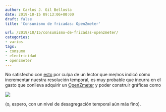 ```yaml
---
author: Carlos J. Gil Bellosta
date: 2019-10-15 09:13:06+00:00
draft: false
title: 'Consumismo de fricadas: OpenZmeter'

url: /2019/10/15/consumismo-de-fricadas-openzmeter/
categories:
- varios
tags:
- consumo
- electricidad
- openzmeter
---
```


No satisfecho con [esto](https://www.datanalytics.com/2019/09/18/mi-consumo-de-electricidad-hora-a-hora/) por culpa de un lector que me/nos indicó cómo incrementar nuestra resolución temporal, es muy probable que incurra en el gasto que conlleva adquirir un [OpenZmeter](https://openzmeter.com/) y poder construir gráficas como

![](/wp-uploads/2019/10/heatmap_v2-1024x432.png)

(o, espero, con un nivel de desagregación temporal aún más fino).